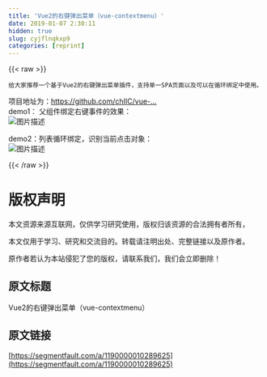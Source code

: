 ```yaml
---
title: 'Vue2的右键弹出菜单（vue-contextmenu）' 
date: 2019-01-07 2:30:11
hidden: true
slug: cyjflnqkxp9
categories: [reprint]
---
```


{{< raw >}}

                    
<div class="widget-codetool" style="display:none;">
      <div class="widget-codetool--inner">
      <span class="selectCode code-tool" data-toggle="tooltip" data-placement="top" title="" data-original-title="全选"></span>
      <span type="button" class="copyCode code-tool" data-toggle="tooltip" data-placement="top" data-clipboard-text="给大家推荐一个基于Vue2的右键弹出菜单插件，支持单一SPA页面以及可以在循环绑定中使用。" title="" data-original-title="复制"></span>
      <span type="button" class="saveToNote code-tool" data-toggle="tooltip" data-placement="top" title="" data-original-title="放进笔记"></span>
      </div>
      </div><pre class="hljs"><code style="word-break: break-word; white-space: initial;">给大家推荐一个基于Vue2的右键弹出菜单插件，支持单一SPA页面以及可以在循环绑定中使用。</code></pre>
<p>项目地址为：<a href="https://github.com/chIIC/vue-contextmenu" rel="nofollow noreferrer" target="_blank">https://github.com/chIIC/vue-...</a><br>demo1： 父组件绑定右键事件的效果：<br><span class="img-wrap"><img data-src="/img/bVRkW6?w=1060&amp;h=284" src="https://static.alili.tech/img/bVRkW6?w=1060&amp;h=284" alt="图片描述" title="图片描述" style="cursor: pointer; display: inline;"></span></p>
<p>demo2：列表循环绑定，识别当前点击对象：<br><span class="img-wrap"><img data-src="/img/bVRkXx?w=388&amp;h=500" src="https://static.alili.tech/img/bVRkXx?w=388&amp;h=500" alt="图片描述" title="图片描述" style="cursor: pointer; display: inline;"></span></p>

                
{{< /raw >}}

# 版权声明
本文资源来源互联网，仅供学习研究使用，版权归该资源的合法拥有者所有，

本文仅用于学习、研究和交流目的。转载请注明出处、完整链接以及原作者。

原作者若认为本站侵犯了您的版权，请联系我们，我们会立即删除！

## 原文标题
Vue2的右键弹出菜单（vue-contextmenu）

## 原文链接
[https://segmentfault.com/a/1190000010289625](https://segmentfault.com/a/1190000010289625)

